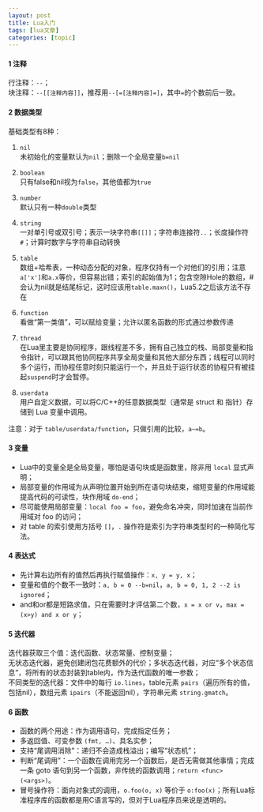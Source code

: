 ```yaml
---
layout: post
title: Lua入门 
tags: [lua文章]
categories: [topic]
---
```

#### 1 注释

行注释：`--`；  
块注释：`--[[注释内容]]`，推荐用`--[=[注释内容]=]`，其中`=`的个数前后一致。

#### 2 数据类型

基础类型有8种：

  1. `nil`  
未初始化的变量默认为`nil`；删除一个全局变量`b=nil`

  2. `boolean`  
只有false和nil视为`false`，其他值都为`true`

  3. `number`  
默认只有一种`double`类型

  4. `string`  
一对单引号或双引号；表示一块字符串`[[]]`；字符串连接符`..`；长度操作符`#`；计算时数字与字符串自动转换

  5. `table`  
数组+哈希表，一种动态分配的对象，程序仅持有一个对他们的引用；注意`a['x']`和`a.x`等价，但容易出错；索引的起始值为1；包含空隙Hole的数组，#会认为nil就是结尾标记，这时应该用`table.maxn()`，Lua5.2之后该方法不存在

  6. `function`  
看做“第一类值”，可以赋给变量；允许以匿名函数的形式通过参数传递

  7. `thread`  
在Lua里主要是协同程序，跟线程差不多，拥有自己独立的栈、局部变量和指令指针，可以跟其他协同程序共享全局变量和其他大部分东西；线程可以同时多个运行，而协程任意时刻只能运行一个，并且处于运行状态的协程只有被挂起`suspend`时才会暂停。

  8. `userdata`  
用户自定义数据，可以将C/C++的任意数据类型（通常是 struct 和 指针）存储到 Lua 变量中调用。

注意：对于 `table/userdata/function`，只做引用的比较，`a~=b`。

#### 3 变量

  * Lua中的变量全是全局变量，哪怕是语句块或是函数里，除非用 `local` 显式声明；
  * 局部变量的作用域为从声明位置开始到所在语句块结束，缩短变量的作用域能提高代码的可读性，块作用域 `do-end`；
  * 尽可能使用局部变量：`local foo = foo`，避免命名冲突，同时加速在当前作用域对 foo 的访问；
  * 对 table 的索引使用方括号 `[]`，`.` 操作符是索引为字符串类型时的一种简化写法。

#### 4 表达式

  * 先计算右边所有的值然后再执行赋值操作：`x, y = y, x`；
  * 变量和值的个数不一致时：`a, b = 0 --b=nil`，`a, b = 0, 1, 2 --2 is ignored`；
  * and和or都是短路求值，只在需要时才评估第二个数，`x = x or v`，`max = (x>y) and x or y`；

#### 5 迭代器

迭代器获取三个值：迭代函数、状态常量、控制变量；  
无状态迭代器，避免创建闭包花费额外的代价；多状态迭代器，对应“多个状态信息”，将所有的状态封装到table内，作为迭代函数的唯一参数；  
不同类型的迭代器：文件中的每行 `io.lines`，table元素 `pairs`（遍历所有的值，包括nil），数组元素
`ipairs`（不能返回nil），字符串元素 `string.gmatch`。

#### 6 函数

  * 函数的两个用途：作为调用语句，完成指定任务；
  * 多返回值、可变参数 `(fmt, …)`、具名实参；
  * 支持“尾调用消除”：递归不会造成栈溢出；编写“状态机”；
  * 判断“尾调用”：一个函数在调用完另一个函数后，是否无需做其他事情；完成一条 goto 语句到另一个函数，非传统的函数调用；`return <func>(<args>)`。
  * 冒号操作符：面向对象式的调用，`o.foo(o, x)` 等价于 `o:foo(x)`；所有Lua标准程序库的函数都是用C语言写的，但对于Lua程序员来说是透明的。